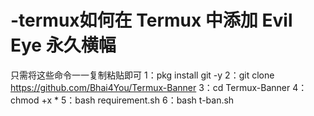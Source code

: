 # -termux如何在 Termux 中添加 Evil Eye 永久横幅
只需将这些命令一一复制粘贴即可
1：pkg install git -y
2：git clone https://github.com/Bhai4You/Termux-Banner
3：cd Termux-Banner
4：chmod +x *
5：bash requirement.sh
6：bash t-ban.sh
